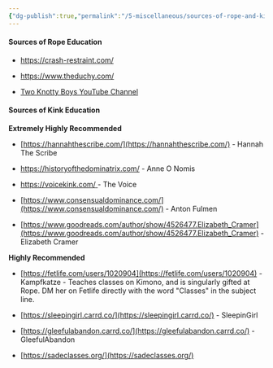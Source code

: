 ```yaml
---
{"dg-publish":true,"permalink":"/5-miscellaneous/sources-of-rope-and-kink-education/"}
---
```



#### Sources of Rope Education

- https://crash-restraint.com/

- https://www.theduchy.com/

- [Two Knotty Boys YouTube Channel](https://www.youtube.com/user/TyingItAllTogether)

#### Sources of Kink Education

**Extremely Highly Recommended**

- [https://hannahthescribe.com/](https://hannahthescribe.com/) - Hannah The Scribe

- https://historyofthedominatrix.com/ - Anne O Nomis

- [https://voicekink.com/ ](https://voicekink.com/ )- The Voice

- [https://www.consensualdominance.com/](https://www.consensualdominance.com/) - Anton Fulmen

- [https://www.goodreads.com/author/show/4526477.Elizabeth_Cramer](https://www.goodreads.com/author/show/4526477.Elizabeth_Cramer) - Elizabeth Cramer

**Highly Recommended**

- [https://fetlife.com/users/1020904](https://fetlife.com/users/1020904) - Kampfkatze - Teaches classes on Kimono, and is singularly gifted at Rope. DM her on Fetlife directly with the word "Classes" in the subject line.

- [https://sleepingirl.carrd.co/](https://sleepingirl.carrd.co/) - SleepinGirl

- [https://gleefulabandon.carrd.co/](https://gleefulabandon.carrd.co/) - GleefulAbandon

- [https://sadeclasses.org/](https://sadeclasses.org/)

